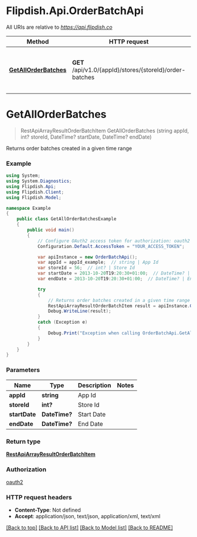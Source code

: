 # Flipdish.Api.OrderBatchApi

All URIs are relative to *https://api.flipdish.co*

Method | HTTP request | Description
------------- | ------------- | -------------
[**GetAllOrderBatches**](OrderBatchApi.md#getallorderbatches) | **GET** /api/v1.0/{appId}/stores/{storeId}/order-batches | Returns order batches created in a given time range


<a name="getallorderbatches"></a>
# **GetAllOrderBatches**
> RestApiArrayResultOrderBatchItem GetAllOrderBatches (string appId, int? storeId, DateTime? startDate, DateTime? endDate)

Returns order batches created in a given time range

### Example
```csharp
using System;
using System.Diagnostics;
using Flipdish.Api;
using Flipdish.Client;
using Flipdish.Model;

namespace Example
{
    public class GetAllOrderBatchesExample
    {
        public void main()
        {
            // Configure OAuth2 access token for authorization: oauth2
            Configuration.Default.AccessToken = "YOUR_ACCESS_TOKEN";

            var apiInstance = new OrderBatchApi();
            var appId = appId_example;  // string | App Id
            var storeId = 56;  // int? | Store Id
            var startDate = 2013-10-20T19:20:30+01:00;  // DateTime? | Start Date
            var endDate = 2013-10-20T19:20:30+01:00;  // DateTime? | End Date

            try
            {
                // Returns order batches created in a given time range
                RestApiArrayResultOrderBatchItem result = apiInstance.GetAllOrderBatches(appId, storeId, startDate, endDate);
                Debug.WriteLine(result);
            }
            catch (Exception e)
            {
                Debug.Print("Exception when calling OrderBatchApi.GetAllOrderBatches: " + e.Message );
            }
        }
    }
}
```

### Parameters

Name | Type | Description  | Notes
------------- | ------------- | ------------- | -------------
 **appId** | **string**| App Id | 
 **storeId** | **int?**| Store Id | 
 **startDate** | **DateTime?**| Start Date | 
 **endDate** | **DateTime?**| End Date | 

### Return type

[**RestApiArrayResultOrderBatchItem**](RestApiArrayResultOrderBatchItem.md)

### Authorization

[oauth2](../README.md#oauth2)

### HTTP request headers

 - **Content-Type**: Not defined
 - **Accept**: application/json, text/json, application/xml, text/xml

[[Back to top]](#) [[Back to API list]](../README.md#documentation-for-api-endpoints) [[Back to Model list]](../README.md#documentation-for-models) [[Back to README]](../README.md)

